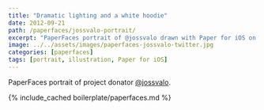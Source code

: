 ```yaml
---
title: "Dramatic lighting and a white hoodie"
date: 2012-09-21
path: /paperfaces/jossvalo-portrait/
excerpt: "PaperFaces portrait of @jossvalo drawn with Paper for iOS on an iPad."
image: ../../assets/images/paperfaces-jossvalo-twitter.jpg
categories: [paperfaces]
tags: [portrait, illustration, Paper for iOS]
---
```


PaperFaces portrait of project donator [@jossvalo](https://twitter.com/jossvalo).

{% include_cached boilerplate/paperfaces.md %}
